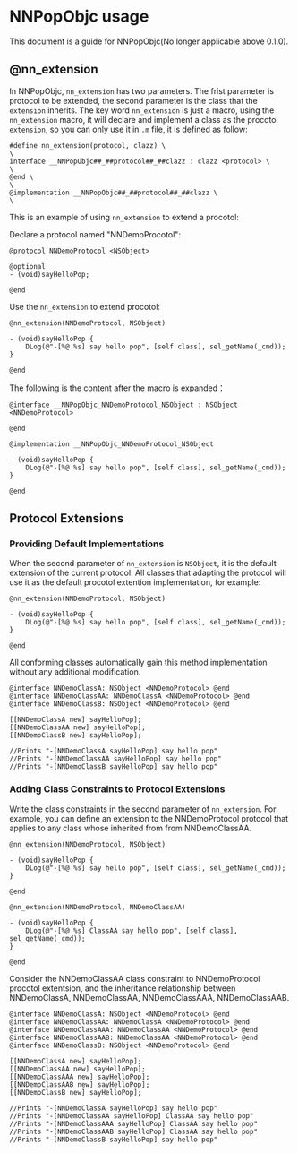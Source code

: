 # NNPopObjc usage

This document is a guide for NNPopObjc(No longer applicable above 0.1.0).

## @nn_extension

In NNPopObjc, `nn_extension` has two parameters. The frist parameter is protocol to be extended, the second parameter is the class that the `extension` inherits.
The key word `nn_extension` is just a macro, using the `nn_extension` macro, it will declare and implement a class as the procotol `extension`, so you can only use it in `.m` file, it is defined as follow:

```
#define nn_extension(protocol, clazz) \
\
interface __NNPopObjc##_##protocol##_##clazz : clazz <protocol> \
\
@end \
\
@implementation __NNPopObjc##_##protocol##_##clazz \
\
```

This is an example of using `nn_extension` to extend a procotol:

Declare a protocol named "NNDemoProcotol":

```
@protocol NNDemoProtocol <NSObject>

@optional
- (void)sayHelloPop;

@end
```

Use the `nn_extension` to extend procotol:

```
@nn_extension(NNDemoProtocol, NSObject)

- (void)sayHelloPop {
    DLog(@"-[%@ %s] say hello pop", [self class], sel_getName(_cmd));
}

@end
```

The following is the content after the macro is expanded：

```
@interface __NNPopObjc_NNDemoProtocol_NSObject : NSObject <NNDemoProtocol>

@end

@implementation __NNPopObjc_NNDemoProtocol_NSObject

- (void)sayHelloPop {
    DLog(@"-[%@ %s] say hello pop", [self class], sel_getName(_cmd));
}

@end
```

## Protocol Extensions

### Providing Default Implementations

When the second parameter of `nn_extension` is `NSObject`, it is the default extension of the current protocol. All classes that adapting the protocol will use it as the default procotol extention implementation, for example:

```
@nn_extension(NNDemoProtocol, NSObject)

- (void)sayHelloPop {
    DLog(@"-[%@ %s] say hello pop", [self class], sel_getName(_cmd));
}

@end
```

All conforming classes automatically gain this method implementation without any additional modification.

```
@interface NNDemoClassA: NSObject <NNDemoProtocol> @end
@interface NNDemoClassAA: NNDemoClassA <NNDemoProtocol> @end
@interface NNDemoClassB: NSObject <NNDemoProtocol> @end

[[NNDemoClassA new] sayHelloPop];
[[NNDemoClassAA new] sayHelloPop];
[[NNDemoClassB new] sayHelloPop];

//Prints "-[NNDemoClassA sayHelloPop] say hello pop"
//Prints "-[NNDemoClassAA sayHelloPop] say hello pop"
//Prints "-[NNDemoClassB sayHelloPop] say hello pop"
```

### Adding Class Constraints to Protocol Extensions

Write the class constraints in the second parameter of `nn_extension`. For example, you can define an extension to the NNDemoProtocol protocol that applies to any class whose inherited from from NNDemoClassAA.

```
@nn_extension(NNDemoProtocol, NSObject)

- (void)sayHelloPop {
    DLog(@"-[%@ %s] say hello pop", [self class], sel_getName(_cmd));
}

@end

@nn_extension(NNDemoProtocol, NNDemoClassAA)

- (void)sayHelloPop {
    DLog(@"-[%@ %s] ClassAA say hello pop", [self class], sel_getName(_cmd));
}

@end
```

Consider the NNDemoClassAA class constraint to NNDemoProtocol procotol extentsion, and  the inheritance relationship between NNDemoClassA, NNDemoClassAA, NNDemoClassAAA, NNDemoClassAAB.

```
@interface NNDemoClassA: NSObject <NNDemoProtocol> @end
@interface NNDemoClassAA: NNDemoClassA <NNDemoProtocol> @end
@interface NNDemoClassAAA: NNDemoClassAA <NNDemoProtocol> @end
@interface NNDemoClassAAB: NNDemoClassAA <NNDemoProtocol> @end
@interface NNDemoClassB: NSObject <NNDemoProtocol> @end

[[NNDemoClassA new] sayHelloPop];
[[NNDemoClassAA new] sayHelloPop];
[[NNDemoClassAAA new] sayHelloPop];
[[NNDemoClassAAB new] sayHelloPop];
[[NNDemoClassB new] sayHelloPop];

//Prints "-[NNDemoClassA sayHelloPop] say hello pop"
//Prints "-[NNDemoClassAA sayHelloPop] ClassAA say hello pop"
//Prints "-[NNDemoClassAAA sayHelloPop] ClassAA say hello pop"
//Prints "-[NNDemoClassAAB sayHelloPop] ClassAA say hello pop"
//Prints "-[NNDemoClassB sayHelloPop] say hello pop"
```















